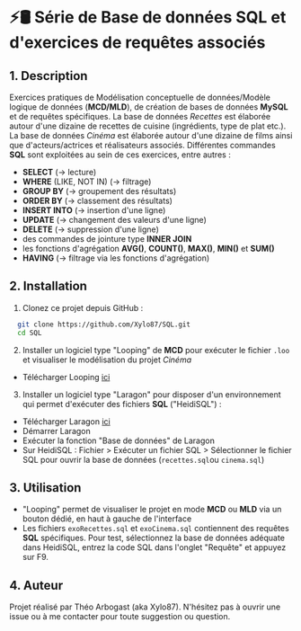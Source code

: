 # ⚡🛢 Série de Base de données SQL et d'exercices de requêtes associés

## 1. Description
Exercices pratiques de Modélisation conceptuelle de données/Modèle logique de données (**MCD/MLD**), de création de bases de données **MySQL** et de requêtes spécifiques.
La base de données *Recettes* est élaborée autour d'une dizaine de recettes de cuisine (ingrédients, type de plat etc.).
La base de données *Cinéma* est élaborée autour d'une dizaine de films ainsi que d'acteurs/actrices et réalisateurs associés.
Différentes commandes **SQL** sont exploitées au sein de ces exercices, entre autres :
- **SELECT** (-> lecture)
- **WHERE** (LIKE, NOT IN) (-> filtrage)
- **GROUP BY** (-> groupement des résultats)
- **ORDER BY** (-> classement des résultats)
- **INSERT INTO** (-> insertion d'une ligne)
- **UPDATE** (-> changement des valeurs d'une ligne)
- **DELETE** (-> suppression d'une ligne)
- des commandes de jointure type **INNER JOIN**
- les fonctions d'agrégation **AVG()**, **COUNT()**, **MAX()**, **MIN()** et **SUM()**
- **HAVING** (-> filtrage via les fonctions d'agrégation)

## 2. Installation 

 1. Clonez ce projet depuis GitHub :
 ```bash
   git clone https://github.com/Xylo87/SQL.git
   cd SQL
   ```
2. Installer un logiciel type "Looping" de **MCD** pour exécuter le fichier `.loo` et visualiser le modélisation du projet *Cinéma* 

- Télécharger Looping [ici](https://www.looping-mcd.fr/)

3. Installer un logiciel type "Laragon" pour disposer d'un environnement qui permet d'exécuter des fichiers **SQL** ("HeidiSQL") :

- Télécharger Laragon [ici](https://laragon.org/download/)
- Démarrer Laragon
- Exécuter la fonction "Base de données" de Laragon
- Sur HeidiSQL : Fichier > Exécuter un fichier SQL > Sélectionner le fichier SQL pour ouvrir la base de données (`recettes.sql`ou `cinema.sql`)

## 3. Utilisation

- "Looping" permet de visualiser le projet en mode **MCD** ou **MLD** via un bouton dédié, en haut à gauche de l'interface
- Les fichiers `exoRecettes.sql` et `exoCinema.sql` contiennent des requêtes **SQL** spécifiques.
Pour test, sélectionnez la base de données adéquate dans HeidiSQL, entrez la code SQL dans l'onglet "Requête" et appuyez sur F9.

## 4. Auteur
Projet réalisé par Théo Arbogast (aka Xylo87).
N'hésitez pas à ouvrir une issue ou à me contacter pour toute suggestion ou question.

